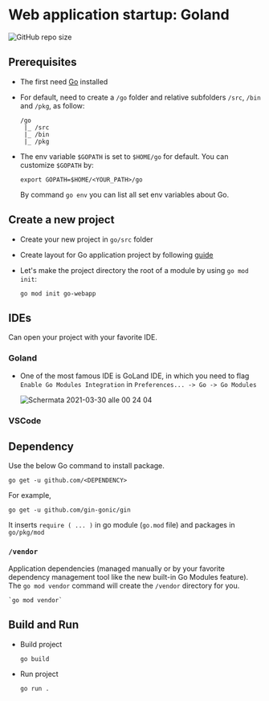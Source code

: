 # Web application startup: Goland
![GitHub repo size](https://img.shields.io/github/repo-size/NicoMincuzzi/go-webapp-startup)

## Prerequisites

- The first need [Go](https://golang.org/) installed
  

- For default, need to create a `/go` folder and relative subfolders `/src`, `/bin` and `/pkg`, as follow:
  ```
  /go
   |_ /src
   |_ /bin
   |_ /pkg
  ```
  

- The env variable `$GOPATH` is set to `$HOME/go` for default. You can customize `$GOPATH` by:
  
    `export GOPATH=$HOME/<YOUR_PATH>/go`
  
  By command `go env` you can list all set env variables about Go.
  
## Create a new project

- Create your new project in `go/src` folder
  

- Create layout for Go application project by following [guide](https://github.com/golang-standards/project-layout)


- Let's make the project directory the root of a module by using `go mod init`:
  
    `go mod init go-webapp`

## IDEs

Can open your project with your favorite IDE.

### Goland

- One of the most famous IDE is GoLand IDE, in which you need to flag `Enable Go Modules Integration` in `Preferences... -> Go -> Go Modules `

  ![Schermata 2021-03-30 alle 00 24 04](https://user-images.githubusercontent.com/48289901/112907559-5fdf0680-90ee-11eb-8129-5ea7ef657e4b.png)

### VSCode



## Dependency

Use the below Go command to install package.
  
`go get -u github.com/<DEPENDENCY>`
    
 For example, 
    
 `go get -u github.com/gin-gonic/gin`
  
 It inserts `require ( ... )` in go module (`go.mod` file) and packages in `go/pkg/mod`

### `/vendor`

Application dependencies (managed manually or by your favorite dependency management tool like the new built-in Go Modules feature). The `go mod vendor` command will create the `/vendor` directory for you. 
   
    `go mod vendor`

## Build and Run  

- Build project

  `go build`

- Run project

  `go run .`
